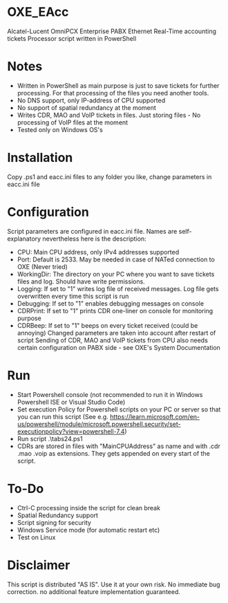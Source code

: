# OXE_EAcc
 Alcatel-Lucent OmniPCX Enterprise PABX Ethernet Real-Time accounting tickets Processor script written in PowerShell
# Notes
* Written in PowerShell as main purpose is just to save tickets for further processing. For that processing of the files you need another tools.
* No DNS support, only IP-address of CPU supported
* No support of spatial redundancy at the moment
* Writes CDR, MAO and VoIP tickets in files. Just storing files - No processing of VoIP files at the moment
* Tested only on Windows OS's
# Installation
 Copy .ps1 and eacc.ini files to any folder you like, change parameters in eacc.ini file
# Configuration
 Script parameters are configured in eacc.ini file. Names are self-explanatory nevertheless here is the description:
 - CPU: Main CPU address, only IPv4 addresses supported
 - Port: Default is 2533. May be needed in case of NATed connection to OXE (Never tried)
 - WorkingDir: The directory on your PC where you want to save tickets files and log. Should have write permissions.
 - Logging: If set to "1" writes log file of received messages. Log file gets overwritten every time this script is run
 - Debugging: If set to "1" enables debugging messages on console
 - CDRPrint: If set to "1" prints CDR one-liner on console for monitoring purpose
 - CDRBeep: If set to "1" beeps on every ticket received (could be annoying)
 Changed parameters are taken into account after restart of script
 Sending of CDR, MAO and VoIP tickets from CPU also needs certain configuration on PABX side - see OXE's System Documentation 
# Run
 * Start Powershell console (not recommended to run it in Windows Powershell ISE or Visual Studio Code)
 * Set execution Policy for Powershell scripts on your PC or server so that you can run this script (See e.g. <https://learn.microsoft.com/en-us/powershell/module/microsoft.powershell.security/set-executionpolicy?view=powershell-7.4>)
 * Run script .\tabs24.ps1
 * CDRs are stored in files with "MainCPUAddress" as name and with .cdr .mao .voip as extensions. They gets appended on every start of the script.
# To-Do
 * Ctrl-C processing inside the script for clean break
 * Spatial Redundancy support
 * Script signing for security
 * Windows Service mode (for automatic restart etc)
 * Test on Linux
# Disclaimer
 This script is distributed "AS IS". Use it at your own risk. No immediate bug correction. no additional feature implementation guaranteed. 
 
